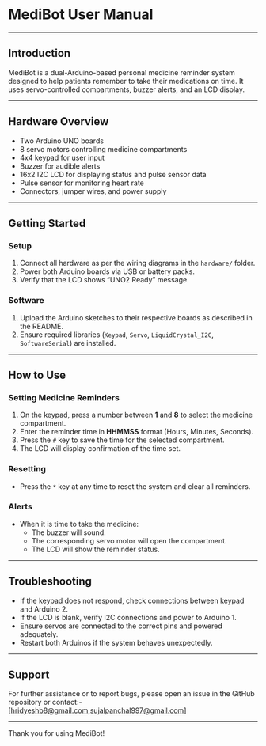 # MediBot User Manual

---

## Introduction

MediBot is a dual-Arduino-based personal medicine reminder system designed to help patients remember to take their medications on time. It uses servo-controlled compartments, buzzer alerts, and an LCD display.

---

## Hardware Overview

- Two Arduino UNO boards  
- 8 servo motors controlling medicine compartments  
- 4x4 keypad for user input  
- Buzzer for audible alerts  
- 16x2 I2C LCD for displaying status and pulse sensor data  
- Pulse sensor for monitoring heart rate  
- Connectors, jumper wires, and power supply  

---

## Getting Started

### Setup

1. Connect all hardware as per the wiring diagrams in the `hardware/` folder.  
2. Power both Arduino boards via USB or battery packs.  
3. Verify that the LCD shows “UNO2 Ready” message.

### Software

1. Upload the Arduino sketches to their respective boards as described in the README.  
2. Ensure required libraries (`Keypad`, `Servo`, `LiquidCrystal_I2C`, `SoftwareSerial`) are installed.

---

## How to Use

### Setting Medicine Reminders

1. On the keypad, press a number between **1** and **8** to select the medicine compartment.  
2. Enter the reminder time in **HHMMSS** format (Hours, Minutes, Seconds).  
3. Press the `#` key to save the time for the selected compartment.  
4. The LCD will display confirmation of the time set.

### Resetting

- Press the `*` key at any time to reset the system and clear all reminders.

### Alerts

- When it is time to take the medicine:  
  - The buzzer will sound.  
  - The corresponding servo motor will open the compartment.  
  - The LCD will show the reminder status.  

---

## Troubleshooting

- If the keypad does not respond, check connections between keypad and Arduino 2.  
- If the LCD is blank, verify I2C connections and power to Arduino 1.  
- Ensure servos are connected to the correct pins and powered adequately.  
- Restart both Arduinos if the system behaves unexpectedly.

---

## Support

For further assistance or to report bugs, please open an issue in the GitHub repository or contact:- [hridyeshb8@gmail.com,sujalpanchal997@gmail.com]

---

Thank you for using MediBot!
